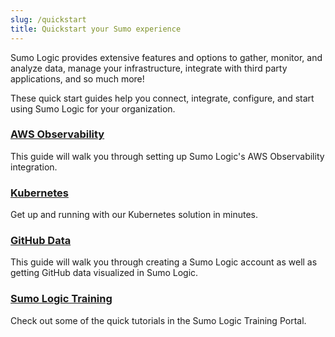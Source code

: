 ```yaml
---
slug: /quickstart
title: Quickstart your Sumo experience
---
```


Sumo Logic provides extensive features and options to gather, monitor, and analyze data, manage your infrastructure, integrate with third party applications, and so much more!

These quick start guides help you connect, integrate, configure, and start using Sumo Logic for your organization.

<div className="box-wrapper" markdown="1">
<div className="box box1 card">
  <div className="container">
  <h3><a href="/docs/observability/aws-observability-solution/quickstart-aws">AWS Observability</a></h3>
  <p>This guide will walk you through setting up Sumo Logic's AWS Observability integration.</p>
  </div>
</div>
<div className="box box2 card">
  <div className="container">
  <h3><a href="/docs/observability/kubernetes-solution/quickstart">Kubernetes</a></h3>
  <p>Get up and running with our Kubernetes solution in minutes.</p>
  </div>
</div>
<div className="box box3 card">
    <div className="container">
      <h3><a href="/docs/sdo/quickstart-sdo-github">GitHub Data</a></h3>
      <p>This guide will walk you through creating a Sumo Logic account as well as getting GitHub data visualized in Sumo Logic.</p>
      </div>
    </div>
    <div className="box box4 card">
        <div className="container">
          <h3><a href="https://learn.sumologic.com/">Sumo Logic Training</a></h3>
          <p>Check out some of the quick tutorials in the Sumo Logic Training Portal.</p>
          </div>
        </div>
  </div>

